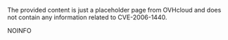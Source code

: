 The provided content is just a placeholder page from OVHcloud and does not contain any information related to CVE-2006-1440.

NOINFO